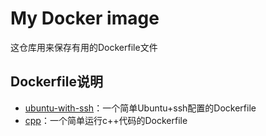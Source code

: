 # My Docker image
这仓库用来保存有用的Dockerfile文件

## Dockerfile说明
- [ubuntu-with-ssh](./ubuntu-with-ssh/Dockerfile)：一个简单Ubuntu+ssh配置的Dockerfile
- [cpp](./cpp/Dockerfile)：一个简单运行c++代码的Dockerfile